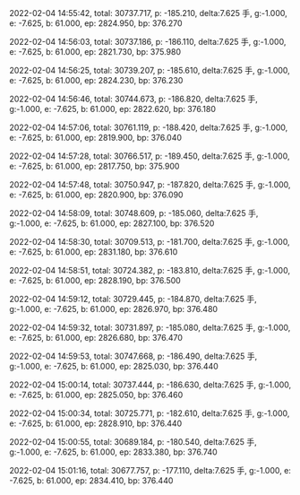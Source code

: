 2022-02-04 14:55:42, total: 30737.717, p: -185.210, delta:7.625 手, g:-1.000, e: -7.625, b: 61.000, ep: 2824.950, bp: 376.270

2022-02-04 14:56:03, total: 30737.186, p: -186.110, delta:7.625 手, g:-1.000, e: -7.625, b: 61.000, ep: 2821.730, bp: 375.980

2022-02-04 14:56:25, total: 30739.207, p: -185.610, delta:7.625 手, g:-1.000, e: -7.625, b: 61.000, ep: 2824.230, bp: 376.230

2022-02-04 14:56:46, total: 30744.673, p: -186.820, delta:7.625 手, g:-1.000, e: -7.625, b: 61.000, ep: 2822.620, bp: 376.180

2022-02-04 14:57:06, total: 30761.119, p: -188.420, delta:7.625 手, g:-1.000, e: -7.625, b: 61.000, ep: 2819.900, bp: 376.040

2022-02-04 14:57:28, total: 30766.517, p: -189.450, delta:7.625 手, g:-1.000, e: -7.625, b: 61.000, ep: 2817.750, bp: 375.900

2022-02-04 14:57:48, total: 30750.947, p: -187.820, delta:7.625 手, g:-1.000, e: -7.625, b: 61.000, ep: 2820.900, bp: 376.090

2022-02-04 14:58:09, total: 30748.609, p: -185.060, delta:7.625 手, g:-1.000, e: -7.625, b: 61.000, ep: 2827.100, bp: 376.520

2022-02-04 14:58:30, total: 30709.513, p: -181.700, delta:7.625 手, g:-1.000, e: -7.625, b: 61.000, ep: 2831.180, bp: 376.610

2022-02-04 14:58:51, total: 30724.382, p: -183.810, delta:7.625 手, g:-1.000, e: -7.625, b: 61.000, ep: 2828.190, bp: 376.500

2022-02-04 14:59:12, total: 30729.445, p: -184.870, delta:7.625 手, g:-1.000, e: -7.625, b: 61.000, ep: 2826.970, bp: 376.480

2022-02-04 14:59:32, total: 30731.897, p: -185.080, delta:7.625 手, g:-1.000, e: -7.625, b: 61.000, ep: 2826.680, bp: 376.470

2022-02-04 14:59:53, total: 30747.668, p: -186.490, delta:7.625 手, g:-1.000, e: -7.625, b: 61.000, ep: 2825.030, bp: 376.440

2022-02-04 15:00:14, total: 30737.444, p: -186.630, delta:7.625 手, g:-1.000, e: -7.625, b: 61.000, ep: 2825.050, bp: 376.460

2022-02-04 15:00:34, total: 30725.771, p: -182.610, delta:7.625 手, g:-1.000, e: -7.625, b: 61.000, ep: 2828.910, bp: 376.440

2022-02-04 15:00:55, total: 30689.184, p: -180.540, delta:7.625 手, g:-1.000, e: -7.625, b: 61.000, ep: 2833.380, bp: 376.740

2022-02-04 15:01:16, total: 30677.757, p: -177.110, delta:7.625 手, g:-1.000, e: -7.625, b: 61.000, ep: 2834.410, bp: 376.440